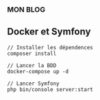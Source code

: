 ### MON BLOG

## Docker et Symfony

```
// Installer les dépendences
composer install

// Lancer la BDD 
docker-compose up -d

// Lancer Symfony
php bin/console server:start
```